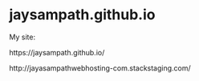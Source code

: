 # jaysampath.github.io

My site:  

<p> https://jaysampath.github.io/ </p>

<p>  http://jayasampathwebhosting-com.stackstaging.com/ </p>
